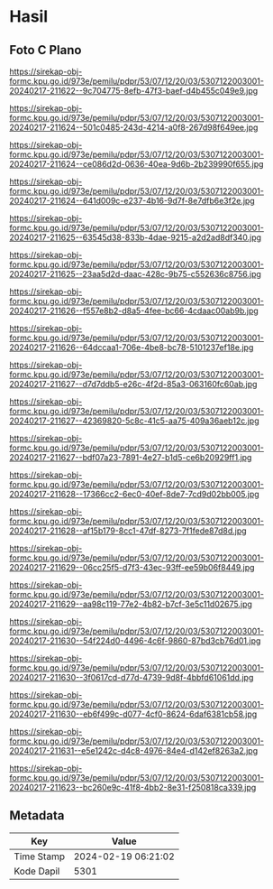 # Hasil

## Foto C Plano

https://sirekap-obj-formc.kpu.go.id/973e/pemilu/pdpr/53/07/12/20/03/5307122003001-20240217-211622--9c704775-8efb-47f3-baef-d4b455c049e9.jpg

https://sirekap-obj-formc.kpu.go.id/973e/pemilu/pdpr/53/07/12/20/03/5307122003001-20240217-211624--501c0485-243d-4214-a0f8-267d98f649ee.jpg

https://sirekap-obj-formc.kpu.go.id/973e/pemilu/pdpr/53/07/12/20/03/5307122003001-20240217-211624--ce086d2d-0636-40ea-9d6b-2b239990f655.jpg

https://sirekap-obj-formc.kpu.go.id/973e/pemilu/pdpr/53/07/12/20/03/5307122003001-20240217-211624--641d009c-e237-4b16-9d7f-8e7dfb6e3f2e.jpg

https://sirekap-obj-formc.kpu.go.id/973e/pemilu/pdpr/53/07/12/20/03/5307122003001-20240217-211625--63545d38-833b-4dae-9215-a2d2ad8df340.jpg

https://sirekap-obj-formc.kpu.go.id/973e/pemilu/pdpr/53/07/12/20/03/5307122003001-20240217-211625--23aa5d2d-daac-428c-9b75-c552636c8756.jpg

https://sirekap-obj-formc.kpu.go.id/973e/pemilu/pdpr/53/07/12/20/03/5307122003001-20240217-211626--f557e8b2-d8a5-4fee-bc66-4cdaac00ab9b.jpg

https://sirekap-obj-formc.kpu.go.id/973e/pemilu/pdpr/53/07/12/20/03/5307122003001-20240217-211626--64dccaa1-706e-4be8-bc78-5101237ef18e.jpg

https://sirekap-obj-formc.kpu.go.id/973e/pemilu/pdpr/53/07/12/20/03/5307122003001-20240217-211627--d7d7ddb5-e26c-4f2d-85a3-063160fc60ab.jpg

https://sirekap-obj-formc.kpu.go.id/973e/pemilu/pdpr/53/07/12/20/03/5307122003001-20240217-211627--42369820-5c8c-41c5-aa75-409a36aeb12c.jpg

https://sirekap-obj-formc.kpu.go.id/973e/pemilu/pdpr/53/07/12/20/03/5307122003001-20240217-211627--bdf07a23-7891-4e27-b1d5-ce6b20929ff1.jpg

https://sirekap-obj-formc.kpu.go.id/973e/pemilu/pdpr/53/07/12/20/03/5307122003001-20240217-211628--17366cc2-6ec0-40ef-8de7-7cd9d02bb005.jpg

https://sirekap-obj-formc.kpu.go.id/973e/pemilu/pdpr/53/07/12/20/03/5307122003001-20240217-211628--af15b179-8cc1-47df-8273-7f1fede87d8d.jpg

https://sirekap-obj-formc.kpu.go.id/973e/pemilu/pdpr/53/07/12/20/03/5307122003001-20240217-211629--06cc25f5-d7f3-43ec-93ff-ee59b06f8449.jpg

https://sirekap-obj-formc.kpu.go.id/973e/pemilu/pdpr/53/07/12/20/03/5307122003001-20240217-211629--aa98c119-77e2-4b82-b7cf-3e5c11d02675.jpg

https://sirekap-obj-formc.kpu.go.id/973e/pemilu/pdpr/53/07/12/20/03/5307122003001-20240217-211630--54f224d0-4496-4c6f-9860-87bd3cb76d01.jpg

https://sirekap-obj-formc.kpu.go.id/973e/pemilu/pdpr/53/07/12/20/03/5307122003001-20240217-211630--3f0617cd-d77d-4739-9d8f-4bbfd61061dd.jpg

https://sirekap-obj-formc.kpu.go.id/973e/pemilu/pdpr/53/07/12/20/03/5307122003001-20240217-211630--eb6f499c-d077-4cf0-8624-6daf6381cb58.jpg

https://sirekap-obj-formc.kpu.go.id/973e/pemilu/pdpr/53/07/12/20/03/5307122003001-20240217-211631--e5e1242c-d4c8-4976-84e4-d142ef8263a2.jpg

https://sirekap-obj-formc.kpu.go.id/973e/pemilu/pdpr/53/07/12/20/03/5307122003001-20240217-211623--bc260e9c-41f8-4bb2-8e31-f250818ca339.jpg


## Metadata

| Key        | Value               |
| ---------- | ------------------- |
| Time Stamp | 2024-02-19 06:21:02 |
| Kode Dapil | 5301                |



